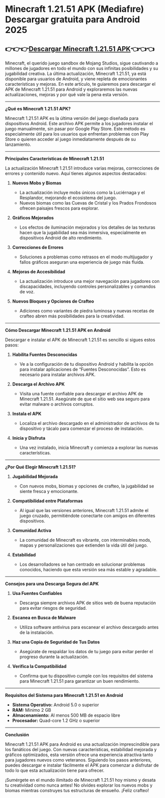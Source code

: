 # Minecraft 1.21.51 APK (Mediafıre) Descargar gratuita para Android 2025

## 👉👉👉[Descargar Minecraft 1.21.51 APK](https://modcombo.com/minecraft-1.html)👈👈👈

Minecraft, el querido juego sandbox de Mojang Studios, sigue cautivando a millones de jugadores en todo el mundo con sus infinitas posibilidades y su jugabilidad creativa. La última actualización, Minecraft 1.21.51, ya está disponible para usuarios de Android, y viene repleta de emocionantes características y mejoras. En este artículo, te guiaremos para descargar el APK de Minecraft 1.21.51 para Android y exploraremos las nuevas actualizaciones, mejoras y por qué vale la pena esta versión.

---

**¿Qué es Minecraft 1.21.51 APK?**

Minecraft 1.21.51 APK es la última versión del juego diseñada para dispositivos Android. Este archivo APK permite a los jugadores instalar el juego manualmente, sin pasar por Google Play Store. Este método es especialmente útil para los usuarios que enfrentan problemas con Play Store o quieren acceder al juego inmediatamente después de su lanzamiento.

---

**Principales Características de Minecraft 1.21.51**

La actualización Minecraft 1.21.51 introduce varias mejoras, correcciones de errores y contenido nuevo. Aquí tienes algunos aspectos destacados:

1. **Nuevos Mobs y Biomas**  
   - La actualización incluye mobs únicos como la Luciérnaga y el Resplandor, mejorando el ecosistema del juego.  
   - Nuevos biomas como las Cuevas de Cristal y los Prados Frondosos ofrecen paisajes frescos para explorar.

2. **Gráficos Mejorados**  
   - Los efectos de iluminación mejorados y los detalles de las texturas hacen que la jugabilidad sea más inmersiva, especialmente en dispositivos Android de alto rendimiento.

3. **Correcciones de Errores**  
   - Soluciones a problemas como retrasos en el modo multijugador y fallos gráficos aseguran una experiencia de juego más fluida.

4. **Mejoras de Accesibilidad**  
   - La actualización introduce una mejor navegación para jugadores con discapacidades, incluyendo controles personalizables y comandos de voz.

5. **Nuevos Bloques y Opciones de Crafteo**  
   - Adiciones como variantes de piedra luminosa y nuevas recetas de crafteo abren más posibilidades para la creatividad.

---

**Cómo Descargar Minecraft 1.21.51 APK en Android**

Descargar e instalar el APK de Minecraft 1.21.51 es sencillo si sigues estos pasos:

1. **Habilita Fuentes Desconocidas**  
   - Ve a la configuración de tu dispositivo Android y habilita la opción para instalar aplicaciones de “Fuentes Desconocidas”. Esto es necesario para instalar archivos APK.

2. **Descarga el Archivo APK**  
   - Visita una fuente confiable para descargar el archivo APK de Minecraft 1.21.51. Asegúrate de que el sitio web sea seguro para evitar malware o archivos corruptos.

3. **Instala el APK**  
   - Localiza el archivo descargado en el administrador de archivos de tu dispositivo y tácalo para comenzar el proceso de instalación.

4. **Inicia y Disfruta**  
   - Una vez instalado, inicia Minecraft y comienza a explorar las nuevas características.

---

**¿Por Qué Elegir Minecraft 1.21.51?**

1. **Jugabilidad Mejorada**  
   - Con nuevos mobs, biomas y opciones de crafteo, la jugabilidad se siente fresca y emocionante.

2. **Compatibilidad entre Plataformas**  
   - Al igual que las versiones anteriores, Minecraft 1.21.51 admite el juego cruzado, permitiéndote conectarte con amigos en diferentes dispositivos.

3. **Comunidad Activa**  
   - La comunidad de Minecraft es vibrante, con interminables mods, mapas y personalizaciones que extienden la vida útil del juego.

4. **Estabilidad**  
   - Los desarrolladores se han centrado en solucionar problemas conocidos, haciendo que esta versión sea más estable y agradable.

---

**Consejos para una Descarga Segura del APK**

1. **Usa Fuentes Confiables**  
   - Descarga siempre archivos APK de sitios web de buena reputación para evitar riesgos de seguridad.

2. **Escanea en Busca de Malware**  
   - Utiliza software antivirus para escanear el archivo descargado antes de la instalación.

3. **Haz una Copia de Seguridad de Tus Datos**  
   - Asegúrate de respaldar los datos de tu juego para evitar perder el progreso durante la actualización.

4. **Verifica la Compatibilidad**  
   - Confirma que tu dispositivo cumple con los requisitos del sistema para Minecraft 1.21.51 para garantizar un buen rendimiento.

---

**Requisitos del Sistema para Minecraft 1.21.51 en Android**

- **Sistema Operativo:** Android 5.0 o superior  
- **RAM:** Mínimo 2 GB  
- **Almacenamiento:** Al menos 500 MB de espacio libre  
- **Procesador:** Quad-core 1.2 GHz o superior

---

**Conclusión**

Minecraft 1.21.51 APK para Android es una actualización imprescindible para los fanáticos del juego. Con nuevas características, estabilidad mejorada y gráficos optimizados, esta versión ofrece una experiencia atractiva tanto para jugadores nuevos como veteranos. Siguiendo los pasos anteriores, puedes descargar e instalar fácilmente el APK para comenzar a disfrutar de todo lo que esta actualización tiene para ofrecer.

¡Sumérgete en el mundo ilimitado de Minecraft 1.21.51 hoy mismo y desata tu creatividad como nunca antes! No olvides explorar los nuevos mobs y biomas mientras construyes tus estructuras de ensueño. ¡Feliz crafteo!

